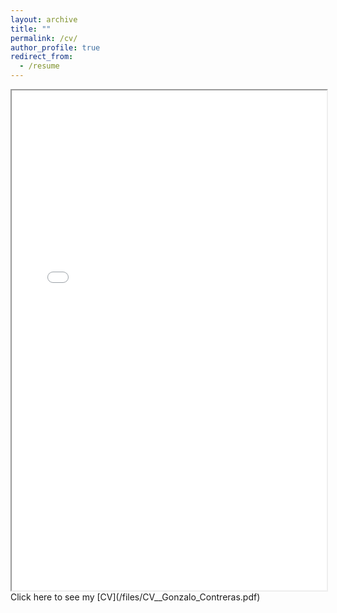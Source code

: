 ```yaml
---
layout: archive
title: ""
permalink: /cv/
author_profile: true
redirect_from:
  - /resume
---
```


<iframe src="/assets/CV__Gonzalo_Contreras.pdf" width="100%" height="800px"></iframe>
Click here to see my [CV](/files/CV__Gonzalo_Contreras.pdf)



